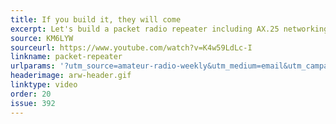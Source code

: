 ```yaml
---
title: If you build it, they will come
excerpt: Let's build a packet radio repeater including AX.25 networking, NET/ROM node services and a Winlink email server.
source: KM6LYW
sourceurl: https://www.youtube.com/watch?v=K4w59LdLc-I
linkname: packet-repeater
urlparams: '?utm_source=amateur-radio-weekly&utm_medium=email&utm_campaign=newsletter'
headerimage: arw-header.gif
linktype: video
order: 20
issue: 392
---
```


